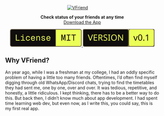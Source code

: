 <div id="toc" align="center" style="margin-bottom: 0;">
  <ul style="list-style: none; margin: 0; padding: 0;">
    <a href="https://vfriend.preetham.top/">
      <picture>
        <source media="(prefers-color-scheme: dark)" srcset="./dark_logo.png" />
        <img alt="VFriend" src="./light_logo.png" width="200" style="margin-right: 30px;" />
      </picture>
    </a>
  </ul>
</div>

<p align="center">
  <strong>Check status of your friends at any time</strong><br>
  <a href="https://vfriend.preetham.top/privacy">Download the App</a>
</p>

<p align="center">
  <a href="https://github.com/ppmpreetham/vfriend/blob/main/LICENSE">
    <picture>
      <source media="(prefers-color-scheme: dark)" srcset="./dark_license.svg" />
      <img alt="MIT License" src="./light_license.svg" />
    </picture>
  </a>
  <a href="https://github.com/ppmpreetham/vfriend/releases/">
    <picture>
      <source media="(prefers-color-scheme: dark)" srcset="./dark_version.svg" />
      <img alt="Version" src="./light_version.svg" />
    </picture>
  </a>
</p>

## Why VFriend?
An year ago, while I was a freshman at my college, I had an oddly specific problem of having a little too many friends. Oftentimes,  I’d often find myself digging through old WhatsApp/Discord chats, trying to find the timetables they had sent me, one by one, over and over. It was tedious, repetitive, and honestly, a little ridiculous. I kept thinking, there has to be a better way to do this. But back then, I didn’t know much about app development. I had spent time learning web dev, but even now, as I write this, you could say, this is my first real app.